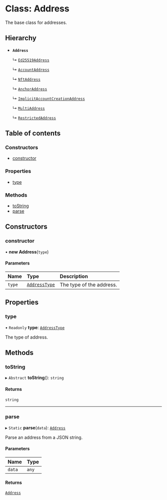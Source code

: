 # Class: Address

The base class for addresses.

## Hierarchy

- **`Address`**

  ↳ [`Ed25519Address`](Ed25519Address.md)

  ↳ [`AccountAddress`](AccountAddress.md)

  ↳ [`NftAddress`](NftAddress.md)

  ↳ [`AnchorAddress`](AnchorAddress.md)

  ↳ [`ImplicitAccountCreationAddress`](ImplicitAccountCreationAddress.md)

  ↳ [`MultiAddress`](MultiAddress.md)

  ↳ [`RestrictedAddress`](RestrictedAddress.md)

## Table of contents

### Constructors

- [constructor](Address.md#constructor)

### Properties

- [type](Address.md#type)

### Methods

- [toString](Address.md#tostring)
- [parse](Address.md#parse)

## Constructors

### constructor

• **new Address**(`type`)

#### Parameters

| Name | Type | Description |
| :------ | :------ | :------ |
| `type` | [`AddressType`](../enums/AddressType.md) | The type of the address. |

## Properties

### type

• `Readonly` **type**: [`AddressType`](../enums/AddressType.md)

The type of address.

## Methods

### toString

▸ `Abstract` **toString**(): `string`

#### Returns

`string`

___

### parse

▸ `Static` **parse**(`data`): [`Address`](Address.md)

Parse an address from a JSON string.

#### Parameters

| Name | Type |
| :------ | :------ |
| `data` | `any` |

#### Returns

[`Address`](Address.md)
